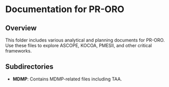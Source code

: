 # Documentation for PR-ORO

## Overview
This folder includes various analytical and planning documents for PR-ORO. Use these files to explore ASCOPE, KOCOA, PMESII, and other critical frameworks.

## Subdirectories
- **MDMP**: Contains MDMP-related files including TAA.
